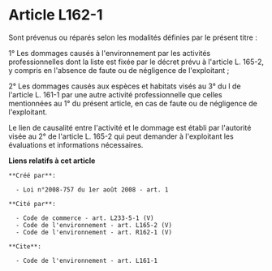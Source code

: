 # Article L162-1

Sont prévenus ou réparés selon les modalités définies par le présent titre : 

1° Les dommages causés à l'environnement par les activités professionnelles dont la liste est fixée par le décret prévu à
l'article L. 165-2, y compris en l'absence de faute ou de négligence de l'exploitant ; 

2° Les dommages causés aux espèces et habitats visés au 3° du I de l'article L. 161-1 par une autre activité professionnelle
que celles mentionnées au 1° du présent article, en cas de faute ou de négligence de l'exploitant. 

Le lien de causalité entre l'activité et le dommage est établi par l'autorité visée au 2° de l'article L. 165-2 qui peut
demander à l'exploitant les évaluations et informations nécessaires.

**Liens relatifs à cet article**

	**Créé par**:

	  - Loi n°2008-757 du 1er août 2008 - art. 1

	**Cité par**:

	  - Code de commerce - art. L233-5-1 (V)
	  - Code de l'environnement - art. L165-2 (V)
	  - Code de l'environnement - art. R162-1 (V)

	**Cite**:

	  - Code de l'environnement - art. L161-1
